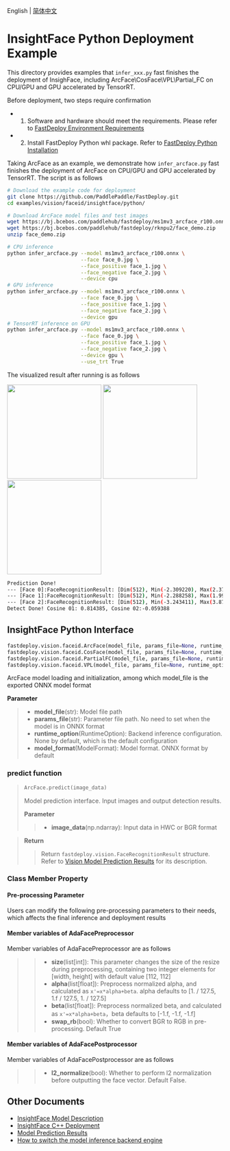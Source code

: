 English | [简体中文](README_CN.md)
# InsightFace Python Deployment Example
This directory provides examples that `infer_xxx.py` fast finishes the deployment of InsighFace, including ArcFace\CosFace\VPL\Partial_FC on CPU/GPU and GPU accelerated by TensorRT. 

Before deployment, two steps require confirmation

- 1. Software and hardware should meet the requirements. Please refer to [FastDeploy  Environment Requirements](../../../../../docs/cn/build_and_install/download_prebuilt_libraries.md)  
- 2.  Install FastDeploy Python whl package. Refer to [FastDeploy Python Installation](../../../../../docs/cn/build_and_install/download_prebuilt_libraries.md)

Taking ArcFace as an example, we demonstrate how `infer_arcface.py` fast finishes the deployment of ArcFace on CPU/GPU and GPU accelerated by TensorRT. The script is as follows
```bash
# Download the example code for deployment
git clone https://github.com/PaddlePaddle/FastDeploy.git
cd examples/vision/faceid/insightface/python/

# Download ArcFace model files and test images
wget https://bj.bcebos.com/paddlehub/fastdeploy/ms1mv3_arcface_r100.onnx
wget https://bj.bcebos.com/paddlehub/fastdeploy/rknpu2/face_demo.zip
unzip face_demo.zip

# CPU inference
python infer_arcface.py --model ms1mv3_arcface_r100.onnx \
                        --face face_0.jpg \
                        --face_positive face_1.jpg \
                        --face_negative face_2.jpg \
                        --device cpu
# GPU inference
python infer_arcface.py --model ms1mv3_arcface_r100.onnx \
                        --face face_0.jpg \
                        --face_positive face_1.jpg \
                        --face_negative face_2.jpg \
                        --device gpu
# TensorRT inference on GPU 
python infer_arcface.py --model ms1mv3_arcface_r100.onnx \
                        --face face_0.jpg \
                        --face_positive face_1.jpg \
                        --face_negative face_2.jpg \
                        --device gpu \
                        --use_trt True
```

The visualized result after running is as follows

<div width="700">
<img width="220" float="left" src="https://user-images.githubusercontent.com/67993288/184321537-860bf857-0101-4e92-a74c-48e8658d838c.JPG">
<img width="220" float="left" src="https://user-images.githubusercontent.com/67993288/184322004-a551e6e4-6f47-454e-95d6-f8ba2f47b516.JPG">
<img width="220" float="left" src="https://user-images.githubusercontent.com/67993288/184321622-d9a494c3-72f3-47f1-97c5-8a2372de491f.JPG">
</div>

```bash
Prediction Done!
--- [Face 0]:FaceRecognitionResult: [Dim(512), Min(-2.309220), Max(2.372197), Mean(0.016987)]
--- [Face 1]:FaceRecognitionResult: [Dim(512), Min(-2.288258), Max(1.995104), Mean(-0.003400)]
--- [Face 2]:FaceRecognitionResult: [Dim(512), Min(-3.243411), Max(3.875866), Mean(-0.030682)]
Detect Done! Cosine 01: 0.814385, Cosine 02:-0.059388

```

## InsightFace Python Interface 

```python
fastdeploy.vision.faceid.ArcFace(model_file, params_file=None, runtime_option=None, model_format=ModelFormat.ONNX)
fastdeploy.vision.faceid.CosFace(model_file, params_file=None, runtime_option=None, model_format=ModelFormat.ONNX)
fastdeploy.vision.faceid.PartialFC(model_file, params_file=None, runtime_option=None, model_format=ModelFormat.ONNX)
fastdeploy.vision.faceid.VPL(model_file, params_file=None, runtime_option=None, model_format=ModelFormat.ONNX)
```

ArcFace model loading and initialization, among which model_file is the exported ONNX model format

**Parameter**

> * **model_file**(str): Model file path 
> * **params_file**(str): Parameter file path. No need to set when the model is in ONNX format
> * **runtime_option**(RuntimeOption): Backend inference configuration. None by default, which is the default configuration
> * **model_format**(ModelFormat): Model format. ONNX format by default

### predict function

> ```python
> ArcFace.predict(image_data)
> ```
>
> Model prediction interface. Input images and output detection results.
>
> **Parameter**
>
> > * **image_data**(np.ndarray): Input data in HWC or BGR format

> **Return**
>
> > Return `fastdeploy.vision.FaceRecognitionResult` structure. Refer to [Vision Model Prediction Results](../../../../../docs/api/vision_results/) for its description.

### Class Member Property
#### Pre-processing Parameter
Users can modify the following pre-processing parameters to their needs, which affects the final inference and deployment results

#### Member variables of AdaFacePreprocessor
Member variables of AdaFacePreprocessor are as follows
> > * **size**(list[int]): This parameter changes the size of the resize during preprocessing, containing two integer elements for [width, height] with default value [112, 112]
> > * **alpha**(list[float]): Preprocess normalized alpha, and calculated as `x'=x*alpha+beta`. alpha defaults to [1. / 127.5, 1.f / 127.5, 1. / 127.5]
> > * **beta**(list[float]): Preprocess normalized beta, and calculated as `x'=x*alpha+beta`，beta defaults to [-1.f, -1.f, -1.f]
> > * **swap_rb**(bool): Whether to convert BGR to RGB in pre-processing. Default True

#### Member variables of AdaFacePostprocessor
Member variables of AdaFacePostprocessor are as follows
> > * **l2_normalize**(bool): Whether to perform l2 normalization before outputting the face vector. Default False.


## Other Documents

- [InsightFace Model Description](..)
- [InsightFace C++ Deployment](../cpp)
- [Model Prediction Results](../../../../../docs/api/vision_results/)
- [How to switch the model inference backend engine](../../../../../docs/cn/faq/how_to_change_backend.md)
